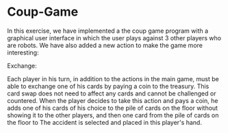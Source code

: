 # Coup-Game
In this exercise, we have implemented a the coup game program with a graphical user interface in which the user plays against 3 other players who are robots.
We have also added a new action to make the game more interesting:

Exchange:

Each player in his turn, in addition to the actions in the main game, must be able to exchange one of his cards by paying a coin to the treasury.
This card swap does not need to affect any cards and cannot be challenged or countered. When the player decides to take this action and pays a coin, he adds one of his cards of his choice to the pile of cards on the floor without showing it to the other players, and then one card from the pile of cards on the floor to The accident is selected and placed in this player's hand.
